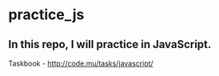# practice_js


In this repo, I will practice in JavaScript. 
---
Taskbook - http://code.mu/tasks/javascript/
